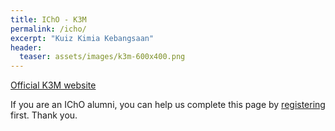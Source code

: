```yaml
---
title: IChO - K3M
permalink: /icho/
excerpt: "Kuiz Kimia Kebangsaan"
header:
  teaser: assets/images/k3m-600x400.png
---
```


[Official K3M website](https://ikm.org.my/outreach-programs/kuiz-kimia-kebangsaaan-malaysia-k3m/)

If you are an IChO alumni, you can help us complete this page by [registering](/alumni) first. Thank you.